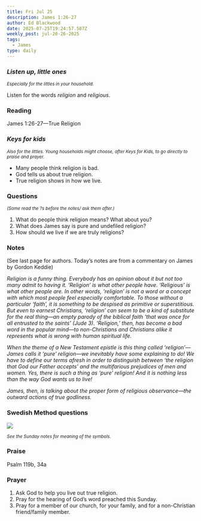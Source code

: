 ```yaml
---
title: Fri Jul 25
description: James 1:26-27
author: Ed Blackwood
date: 2025-07-25T19:24:57.507Z
weekly_post: jul-20-26-2025
tags:
  - James
type: daily
---
```

### *Listen up, little ones*

<div><small><i>Especially for the littles in your household.</i></small></div>

Listen for the words *religion* and *religious*.

### Reading

James 1:26-27—True Religion

### *Keys for kids*

<div><small><i>Also for the littles. Young households might choose, after Keys for Kids, to go directly to praise and prayer.</i></small></div>

* Many people think religion is bad.
* God tells us about true religion.
* True religion shows in how we live.

### Questions

<div><small><i>(Some read the ?s before the notes/ ask them after.)</i></small></div>

1. What do people think religion means? What about you?
2. What does James say is pure and undefiled religion?
3. How should we live if we are truly religions?

### Notes

(See last page for authors. Today’s notes are from a commentary on James by Gordon Keddie)	

*Religion is a funny thing. Everybody has an opinion about it but not too many admit to having it. ‘Religion’ is what other people have. ‘Religious’ is what other people are. In other words, ‘religion’ is not a word or a concept with which most people feel especially comfortable. To those without a particular ‘faith’, it is something to be despised as primitive or superstitious. But even to earnest Christians, ‘religion’ can seem to be a kind of substitute for the real thing—an empty parody of the biblical faith ‘that was once for all entrusted to the saints’ (Jude 3). ‘Religion,’ then, has become a bad word in the popular mind—to non-Christians and Christians alike it represents what is wrong with human spiritual life.*

*When the theme of a New Testament epistle is this thing called ‘religion’—James calls it ‘pure’ religion—we inevitably have some explaining to do! We have to define our terms afresh in order to distinguish between ‘the religion that God our Father accepts’ and the multifarious prejudices of men and women. Yes, there is such a thing as ‘pure’ religion! And it is nothing less than the way God wants us to live!*

*James, then, is talking about the proper form of religious observance—the outward actions of true godliness.*

### Swedish Method questions

![](/static/img/family_worship_study_ed-swedish_questions.png)

<div><small><i>See the Sunday notes for meaning of the symbols.</i></small></div>

### Praise

Psalm 119b, 34a

### Prayer

1. Ask God to help you live out true religion.
2. Pray for the hearing of God’s word preached this Sunday.
3. Pray for a member of our church, for your family, and for a non-Christian friend/family member.